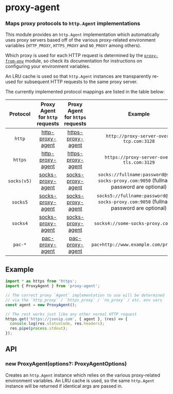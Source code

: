 proxy-agent
===========
### Maps proxy protocols to `http.Agent` implementations

This module provides an `http.Agent` implementation which automatically uses
proxy servers based off of the various proxy-related environment variables
(`HTTP_PROXY`, `HTTPS_PROXY` and `NO_PROXY` among others).

Which proxy is used for each HTTP request is determined by the
[`proxy-from-env`](https://www.npmjs.com/package/proxy-from-env) module, so
check its documentation for instructions on configuring your environment variables.

An LRU cache is used so that `http.Agent` instances are transparently re-used for
subsequent HTTP requests to the same proxy server.

The currently implemented protocol mappings are listed in the table below:


| Protocol   | Proxy Agent for `http` requests | Proxy Agent for `https` requests | Example
|:----------:|:-------------------------------:|:--------------------------------:|:--------:
| `http`     | [http-proxy-agent][]            | [https-proxy-agent][]            | `http://proxy-server-over-tcp.com:3128`
| `https`    | [http-proxy-agent][]            | [https-proxy-agent][]            | `https://proxy-server-over-tls.com:3129`
| `socks(v5)`| [socks-proxy-agent][]           | [socks-proxy-agent][]            | `socks://fullname:password@some-socks-proxy.com:9050` (fullname & password are optional)
| `socks5`   | [socks-proxy-agent][]           | [socks-proxy-agent][]            | `socks5://fullname:password@some-socks-proxy.com:9050` (fullname & password are optional)
| `socks4`   | [socks-proxy-agent][]           | [socks-proxy-agent][]            | `socks4://some-socks-proxy.com:9050`
| `pac-*`    | [pac-proxy-agent][]             | [pac-proxy-agent][]              | `pac+http://www.example.com/proxy.pac`

Example
-------

```ts
import * as https from 'https';
import { ProxyAgent } from 'proxy-agent';

// The correct proxy `Agent` implementation to use will be determined
// via the `http_proxy` / `https_proxy` / `no_proxy` / etc. env vars
const agent = new ProxyAgent();

// The rest works just like any other normal HTTP request
https.get('https://jsonip.com', { agent }, (res) => {
  console.log(res.statusCode, res.headers);
  res.pipe(process.stdout);
});
```


API
---

### new ProxyAgent(options?: ProxyAgentOptions)

Creates an `http.Agent` instance which relies on the various proxy-related
environment variables. An LRU cache is used, so the same `http.Agent` instance
will be returned if identical args are passed in.

[http-proxy-agent]: ../http-proxy-agent
[https-proxy-agent]: ../https-proxy-agent
[socks-proxy-agent]: ../socks-proxy-agent
[pac-proxy-agent]: ../pac-proxy-agent
